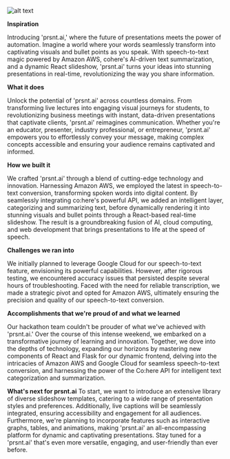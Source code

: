 ![alt text]([http://url/to/img.png](https://d112y698adiu2z.cloudfront.net/photos/production/software_photos/002/587/919/datas/gallery.jpg))

**Inspiration**

Introducing 'prsnt.ai,' where the future of presentations meets the power of automation. Imagine a world where your words seamlessly transform into captivating visuals and bullet points as you speak. With speech-to-text magic powered by Amazon AWS, cohere's AI-driven text summarization, and a dynamic React slideshow, 'prsnt.ai' turns your ideas into stunning presentations in real-time, revolutionizing the way you share information.

**What it does**

Unlock the potential of 'prsnt.ai' across countless domains. From transforming live lectures into engaging visual journeys for students, to revolutionizing business meetings with instant, data-driven presentations that captivate clients, 'prsnt.ai' reimagines communication. Whether you're an educator, presenter, industry professional, or entrepreneur, 'prsnt.ai' empowers you to effortlessly convey your message, making complex concepts accessible and ensuring your audience remains captivated and informed.

**How we built it**

We crafted 'prsnt.ai' through a blend of cutting-edge technology and innovation. Harnessing Amazon AWS, we employed the latest in speech-to-text conversion, transforming spoken words into digital content. By seamlessly integrating co:here's powerful API, we added an intelligent layer, categorizing and summarizing text, before dynamically rendering it into stunning visuals and bullet points through a React-based real-time slideshow. The result is a groundbreaking fusion of AI, cloud computing, and web development that brings presentations to life at the speed of speech.

**Challenges we ran into**

We initially planned to leverage Google Cloud for our speech-to-text feature, envisioning its powerful capabilities. However, after rigorous testing, we encountered accuracy issues that persisted despite several hours of troubleshooting. Faced with the need for reliable transcription, we made a strategic pivot and opted for Amazon AWS, ultimately ensuring the precision and quality of our speech-to-text conversion.

**Accomplishments that we're proud of and what we learned**

Our hackathon team couldn't be prouder of what we've achieved with 'prsnt.ai.' Over the course of this intense weekend, we embarked on a transformative journey of learning and innovation. Together, we dove into the depths of technology, expanding our horizons by mastering new components of React and Flask for our dynamic frontend, delving into the intricacies of Amazon AWS and Google Cloud for seamless speech-to-text conversion, and harnessing the power of the Co:here API for intelligent text categorization and summarization.

**What's next for prsnt.ai**
To start, we want to introduce an extensive library of diverse slideshow templates, catering to a wide range of presentation styles and preferences. Additionally, live captions will be seamlessly integrated, ensuring accessibility and engagement for all audiences. Furthermore, we're planning to incorporate features such as interactive graphs, tables, and animations, making 'prsnt.ai' an all-encompassing platform for dynamic and captivating presentations. Stay tuned for a 'prsnt.ai' that's even more versatile, engaging, and user-friendly than ever before.
